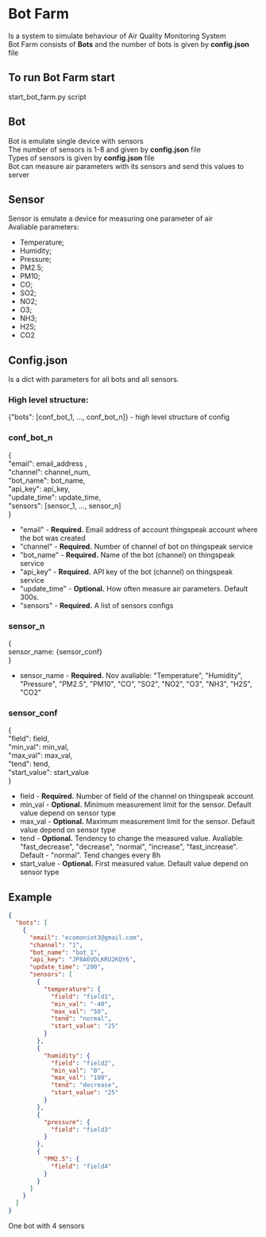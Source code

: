 # Bot Farm 
Is a system to simulate behaviour of Air Quality Monitoring System  
Bot Farm consists of **Bots** and the number of bots is given by **config.json** file  

## To run Bot Farm start 
start_bot_farm.py script

## Bot
Bot is emulate single device with sensors  
The number of sensors is 1-8 and given by **config.json** file  
Types of sensors is given by **config.json** file  
Bot can measure air parameters with its sensors and send this values to server  


## Sensor
Sensor is emulate a device for measuring one parameter of air  
Avaliable parameters:
- Temperature;
- Humidity;
- Pressure;
- PM2.5;
- PM10;
- CO;
- SO2;
- NO2;
- O3;
- NH3;
- H2S;
- CO2

## Config.json
Is a dict with parameters for all bots and all sensors.

### High level structure:  
{"bots": [conf_bot_1, ..., conf_bot_n]} - high level structure of config  
  
### conf_bot_n

{  
  "email": email_address ,  
  "channel": channel_num,  
  "bot_name": bot_name,  
  "api_key": api_key,  
  "update_time": update_time,  
  "sensors": [sensor_1, ..., sensor_n]  
 }  


- "email" - **Required.** Email address of account thingspeak account where the bot was created
- "channel" - **Required.** Number of channel of bot on thingspeak service
- "bot_name" - **Required.** Name of the bot (channel) on thingspeak service
- "api_key" - **Required.** API key of the bot (channel) on thingspeak service
- "update_time" - **Optional.** How often measure air parameters. Default 300s.
- "sensors" - **Required.** A list of sensors configs

### sensor_n

{  
  sensor_name: {sensor_conf}  
}  

- sensor_name - **Required.** Nov avaliable: "Temperature", "Humidity", "Pressure", "PM2.5", "PM10", "CO", "SO2", "NO2", "O3", "NH3", "H2S", "CO2"  
  
### sensor_conf  

{  
  "field": field,  
  "min_val": min_val,  
  "max_val": max_val,  
  "tend": tend,  
  "start_value": start_value  
}  

- field - **Required.** Number of field of the channel on thingspeak account  
- min_val - **Optional.** Minimum measurement limit for the sensor. Default value depend on sensor type  
- max_val - **Optional.** Maximum measurement limit for the sensor. Default value depend on sensor type  
- tend - **Optional.** Tendency to change the measured value. Avaliable: "fast_decrease", "decrease", "normal", "increase", "fast_increase". Default - "normal". Tend changes every 8h  
- start_value - **Optional.** First measured value. Default value depend on sensor type  

## Example
```json
{  
  "bots": [  
    {  
      "email": "ecomoniot3@gmail.com",  
      "channel": "1",  
      "bot_name": "bot_1",  
      "api_key": "JP8A6VDLKRU2KQY6",  
      "update_time": "200",  
      "sensors": [  
        {  
          "temperature": {  
            "field": "field1",  
            "min_val": "-40",  
            "max_val": "50",  
            "tend": "normal",  
            "start_value": "25"  
          }  
        },  
        {  
          "humidity": {  
            "field": "field2",  
            "min_val": "0",  
            "max_val": "100",  
            "tend": "decrease",  
            "start_value": "25"  
          }  
        },  
        {  
          "pressure": {  
            "field": "field3"  
          }  
        },  
        {  
          "PM2.5": {  
            "field": "field4"  
          }  
        }  
      ]  
    }  
  ]  
}  
```
One bot with 4 sensors
